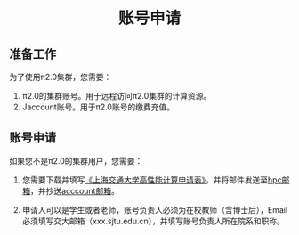 # <center>账号申请</center>

## 准备工作

为了使用π2.0集群，您需要：

1. π2.0的集群账号。用于远程访问π2.0集群的计算资源。
2. Jaccount账号。用于π2.0账号的缴费充值。

## 账号申请

如果您不是π2.0的集群用户，您需要：

1. 您需要下载并填写[《上海交通大学高性能计算申请表》](https://net.sjtu.edu.cn/doc/HPC.xlsx)，并将邮件发送至[hpc邮箱](maito:hpc@sjtu.edu.cn)，并抄送[acccount邮箱](mailto:account@sjtu.edu.cn)。

2. 申请人可以是学生或者老师，账号负责人必须为在校教师（含博士后），Email必须填写交大邮箱（xxx.sjtu.edu.cn），并填写账号负责人所在院系和职称。